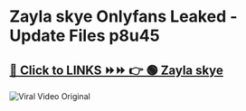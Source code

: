 
 # Zayla skye Onlyfans Leaked - Update Files p8u45

## <h2><a href="https://clipsfans.com/Zayla_skye&ref=git">🔗 Click to LINKS ⏩⏩ 👉 🟢 Zayla skye </a></h2>

<a href="https://clipsfans.com/Zayla_skye&ref=git" rel="nofollow" data-target="animated-image.originalLink"><img src="https://i.ibb.co.com/xMMVF88/686577567.gif" alt="Viral Video Original" style="max-width: 100%; display: inline-block;" data-target="animated-image.originalImage"></a>

